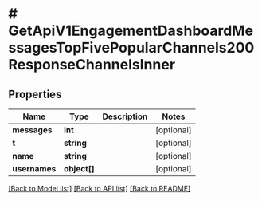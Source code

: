# # GetApiV1EngagementDashboardMessagesTopFivePopularChannels200ResponseChannelsInner

## Properties

Name | Type | Description | Notes
------------ | ------------- | ------------- | -------------
**messages** | **int** |  | [optional]
**t** | **string** |  | [optional]
**name** | **string** |  | [optional]
**usernames** | **object[]** |  | [optional]

[[Back to Model list]](../../README.md#models) [[Back to API list]](../../README.md#endpoints) [[Back to README]](../../README.md)

